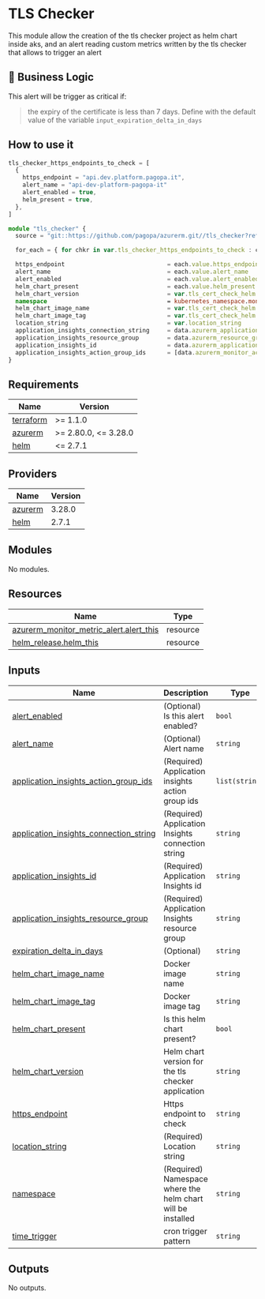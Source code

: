 # TLS Checker

This module allow the creation of the tls checker project as helm chart inside aks, and an alert reading custom metrics written by the tls checker that allows to trigger an alert

## 🚀 Business Logic

This alert will be trigger as critical if:

> the expiry of the certificate is less than 7 days. Define with the default value of the variable `input_expiration_delta_in_days`

## How to use it

```ts
tls_checker_https_endpoints_to_check = [
  {
    https_endpoint = "api.dev.platform.pagopa.it",
    alert_name = "api-dev-platform-pagopa-it"
    alert_enabled = true,
    helm_present = true,
  },
]

module "tls_checker" {
  source = "git::https://github.com/pagopa/azurerm.git//tls_checker?ref=tls-checker-module"

  for_each = { for chkr in var.tls_checker_https_endpoints_to_check : chkr.alert_name => chkr }

  https_endpoint                             = each.value.https_endpoint
  alert_name                                 = each.value.alert_name
  alert_enabled                              = each.value.alert_enabled
  helm_chart_present                         = each.value.helm_present
  helm_chart_version                         = var.tls_cert_check_helm.chart_version
  namespace                                  = kubernetes_namespace.monitoring.metadata[0].name
  helm_chart_image_name                      = var.tls_cert_check_helm.image_name
  helm_chart_image_tag                       = var.tls_cert_check_helm.image_tag
  location_string                            = var.location_string
  application_insights_connection_string     = data.azurerm_application_insights.application_insights.connection_string
  application_insights_resource_group        = data.azurerm_resource_group.monitor_rg.name
  application_insights_id                    = data.azurerm_application_insights.application_insights.id
  application_insights_action_group_ids      = [data.azurerm_monitor_action_group.slack.id, data.azurerm_monitor_action_group.email.id]
}
```

<!-- markdownlint-disable -->
<!-- BEGINNING OF PRE-COMMIT-TERRAFORM DOCS HOOK -->
## Requirements

| Name | Version |
|------|---------|
| <a name="requirement_terraform"></a> [terraform](#requirement\_terraform) | >= 1.1.0 |
| <a name="requirement_azurerm"></a> [azurerm](#requirement\_azurerm) | >= 2.80.0, <= 3.28.0 |
| <a name="requirement_helm"></a> [helm](#requirement\_helm) | <= 2.7.1 |

## Providers

| Name | Version |
|------|---------|
| <a name="provider_azurerm"></a> [azurerm](#provider\_azurerm) | 3.28.0 |
| <a name="provider_helm"></a> [helm](#provider\_helm) | 2.7.1 |

## Modules

No modules.

## Resources

| Name | Type |
|------|------|
| [azurerm_monitor_metric_alert.alert_this](https://registry.terraform.io/providers/hashicorp/azurerm/latest/docs/resources/monitor_metric_alert) | resource |
| [helm_release.helm_this](https://registry.terraform.io/providers/hashicorp/helm/latest/docs/resources/release) | resource |

## Inputs

| Name | Description | Type | Default | Required |
|------|-------------|------|---------|:--------:|
| <a name="input_alert_enabled"></a> [alert\_enabled](#input\_alert\_enabled) | (Optional) Is this alert enabled? | `bool` | `true` | no |
| <a name="input_alert_name"></a> [alert\_name](#input\_alert\_name) | (Optional) Alert name | `string` | `null` | no |
| <a name="input_application_insights_action_group_ids"></a> [application\_insights\_action\_group\_ids](#input\_application\_insights\_action\_group\_ids) | (Required) Application insights action group ids | `list(string)` | n/a | yes |
| <a name="input_application_insights_connection_string"></a> [application\_insights\_connection\_string](#input\_application\_insights\_connection\_string) | (Required) Application Insights connection string | `string` | n/a | yes |
| <a name="input_application_insights_id"></a> [application\_insights\_id](#input\_application\_insights\_id) | (Required) Application Insights id | `string` | n/a | yes |
| <a name="input_application_insights_resource_group"></a> [application\_insights\_resource\_group](#input\_application\_insights\_resource\_group) | (Required) Application Insights resource group | `string` | n/a | yes |
| <a name="input_expiration_delta_in_days"></a> [expiration\_delta\_in\_days](#input\_expiration\_delta\_in\_days) | (Optional) | `string` | `"7"` | no |
| <a name="input_helm_chart_image_name"></a> [helm\_chart\_image\_name](#input\_helm\_chart\_image\_name) | Docker image name | `string` | n/a | yes |
| <a name="input_helm_chart_image_tag"></a> [helm\_chart\_image\_tag](#input\_helm\_chart\_image\_tag) | Docker image tag | `string` | n/a | yes |
| <a name="input_helm_chart_present"></a> [helm\_chart\_present](#input\_helm\_chart\_present) | Is this helm chart present? | `bool` | `true` | no |
| <a name="input_helm_chart_version"></a> [helm\_chart\_version](#input\_helm\_chart\_version) | Helm chart version for the tls checker application | `string` | n/a | yes |
| <a name="input_https_endpoint"></a> [https\_endpoint](#input\_https\_endpoint) | Https endpoint to check | `string` | n/a | yes |
| <a name="input_location_string"></a> [location\_string](#input\_location\_string) | (Required) Location string | `string` | n/a | yes |
| <a name="input_namespace"></a> [namespace](#input\_namespace) | (Required) Namespace where the helm chart will be installed | `string` | n/a | yes |
| <a name="input_time_trigger"></a> [time\_trigger](#input\_time\_trigger) | cron trigger pattern | `string` | `"*/1 * * * *"` | no |

## Outputs

No outputs.
<!-- END OF PRE-COMMIT-TERRAFORM DOCS HOOK -->
